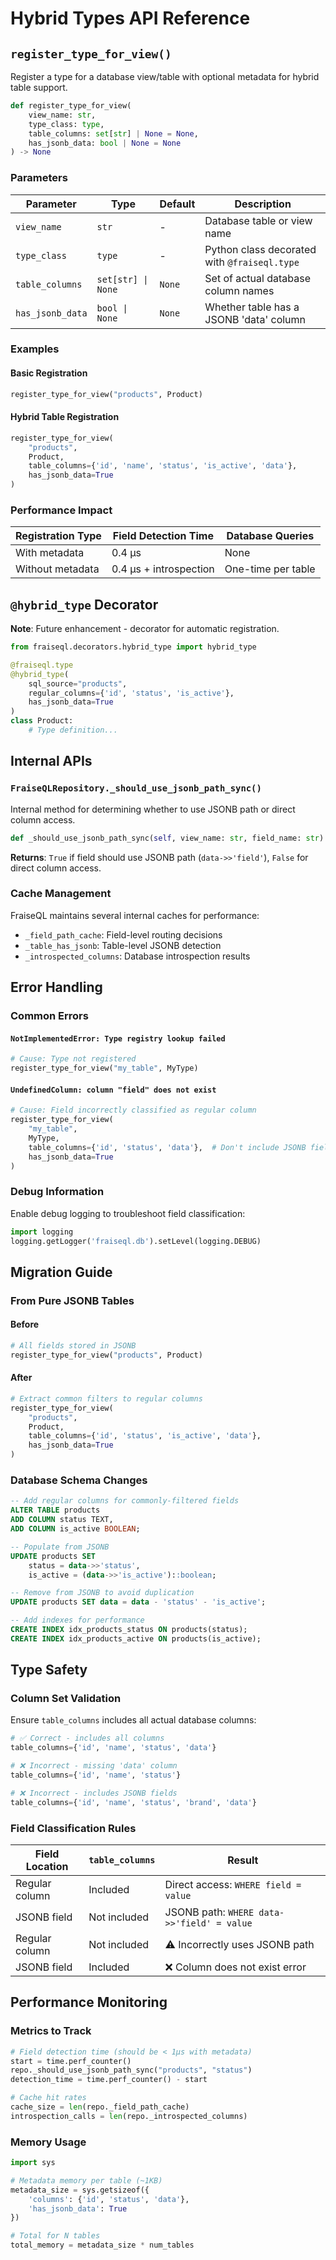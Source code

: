 # Hybrid Types API Reference

## `register_type_for_view()`

Register a type for a database view/table with optional metadata for hybrid table support.

```python
def register_type_for_view(
    view_name: str,
    type_class: type,
    table_columns: set[str] | None = None,
    has_jsonb_data: bool | None = None
) -> None
```

### Parameters

| Parameter | Type | Default | Description |
|-----------|------|---------|-------------|
| `view_name` | `str` | - | Database table or view name |
| `type_class` | `type` | - | Python class decorated with `@fraiseql.type` |
| `table_columns` | `set[str] \| None` | `None` | Set of actual database column names |
| `has_jsonb_data` | `bool \| None` | `None` | Whether table has a JSONB 'data' column |

### Examples

#### Basic Registration
```python
register_type_for_view("products", Product)
```

#### Hybrid Table Registration
```python
register_type_for_view(
    "products",
    Product,
    table_columns={'id', 'name', 'status', 'is_active', 'data'},
    has_jsonb_data=True
)
```

### Performance Impact

| Registration Type | Field Detection Time | Database Queries |
|------------------|---------------------|------------------|
| With metadata | 0.4 μs | None |
| Without metadata | 0.4 μs + introspection | One-time per table |

## `@hybrid_type` Decorator

**Note**: Future enhancement - decorator for automatic registration.

```python
from fraiseql.decorators.hybrid_type import hybrid_type

@fraiseql.type
@hybrid_type(
    sql_source="products",
    regular_columns={'id', 'status', 'is_active'},
    has_jsonb_data=True
)
class Product:
    # Type definition...
```

## Internal APIs

### `FraiseQLRepository._should_use_jsonb_path_sync()`

Internal method for determining whether to use JSONB path or direct column access.

```python
def _should_use_jsonb_path_sync(self, view_name: str, field_name: str) -> bool
```

**Returns**: `True` if field should use JSONB path (`data->>'field'`), `False` for direct column access.

### Cache Management

FraiseQL maintains several internal caches for performance:

- `_field_path_cache`: Field-level routing decisions
- `_table_has_jsonb`: Table-level JSONB detection
- `_introspected_columns`: Database introspection results

## Error Handling

### Common Errors

#### `NotImplementedError: Type registry lookup failed`
```python
# Cause: Type not registered
register_type_for_view("my_table", MyType)
```

#### `UndefinedColumn: column "field" does not exist`
```python
# Cause: Field incorrectly classified as regular column
register_type_for_view(
    "my_table",
    MyType,
    table_columns={'id', 'status', 'data'},  # Don't include JSONB fields
    has_jsonb_data=True
)
```

### Debug Information

Enable debug logging to troubleshoot field classification:

```python
import logging
logging.getLogger('fraiseql.db').setLevel(logging.DEBUG)
```

## Migration Guide

### From Pure JSONB Tables

#### Before
```python
# All fields stored in JSONB
register_type_for_view("products", Product)
```

#### After
```python
# Extract common filters to regular columns
register_type_for_view(
    "products",
    Product,
    table_columns={'id', 'status', 'is_active', 'data'},
    has_jsonb_data=True
)
```

### Database Schema Changes

```sql
-- Add regular columns for commonly-filtered fields
ALTER TABLE products
ADD COLUMN status TEXT,
ADD COLUMN is_active BOOLEAN;

-- Populate from JSONB
UPDATE products SET
    status = data->>'status',
    is_active = (data->>'is_active')::boolean;

-- Remove from JSONB to avoid duplication
UPDATE products SET data = data - 'status' - 'is_active';

-- Add indexes for performance
CREATE INDEX idx_products_status ON products(status);
CREATE INDEX idx_products_active ON products(is_active);
```

## Type Safety

### Column Set Validation

Ensure `table_columns` includes all actual database columns:

```python
# ✅ Correct - includes all columns
table_columns={'id', 'name', 'status', 'data'}

# ❌ Incorrect - missing 'data' column
table_columns={'id', 'name', 'status'}

# ❌ Incorrect - includes JSONB fields
table_columns={'id', 'name', 'status', 'brand', 'data'}
```

### Field Classification Rules

| Field Location | `table_columns` | Result |
|----------------|-----------------|---------|
| Regular column | Included | Direct access: `WHERE field = value` |
| JSONB field | Not included | JSONB path: `WHERE data->>'field' = value` |
| Regular column | Not included | ⚠️ Incorrectly uses JSONB path |
| JSONB field | Included | ❌ Column does not exist error |

## Performance Monitoring

### Metrics to Track

```python
# Field detection time (should be < 1μs with metadata)
start = time.perf_counter()
repo._should_use_jsonb_path_sync("products", "status")
detection_time = time.perf_counter() - start

# Cache hit rates
cache_size = len(repo._field_path_cache)
introspection_calls = len(repo._introspected_columns)
```

### Memory Usage

```python
import sys

# Metadata memory per table (~1KB)
metadata_size = sys.getsizeof({
    'columns': {'id', 'status', 'data'},
    'has_jsonb_data': True
})

# Total for N tables
total_memory = metadata_size * num_tables
```

